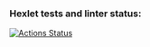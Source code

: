 ### Hexlet tests and linter status:
[![Actions Status](https://github.com/Nikolos-S/layout-designer-project-lvl1/actions/workflows/hexlet-check.yml/badge.svg)](https://github.com/Nikolos-S/layout-designer-project-lvl1/actions)